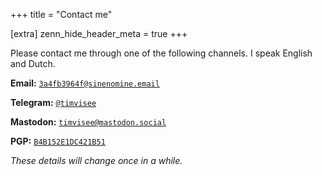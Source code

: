 +++
title = "Contact me"

[extra]
zenn_hide_header_meta = true
+++

Please contact me through one of the following channels. I speak English and Dutch.

**Email:** [`3a4fb3964f@sinenomine.email`][mailto]

**Telegram:** [`@timvisee`][telegram]

**Mastodon:** [`timvisee@mastodon.social`][mastodon]

**PGP:** [`B4B152E1DC421B51`][pgp]

_These details will change once in a while._

[mailto]: mailto:3a4fb3964f@sinenomine.email
[mastodon]: https://mastodon.social/@timvisee
[telegram]: https://t.me/timvisee
[pgp]: /key.gpg

